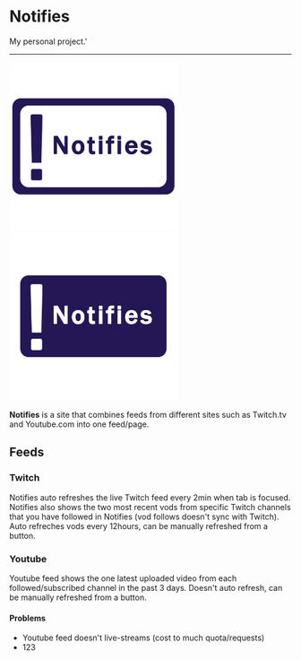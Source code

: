 # Notifies

My personal project.'

---

<img src="./src/assets/images/logo-white-v2.png" alt="Logo" width="300" />

<img src="./src/assets/images/logo-v2.png" alt="Logo" width="300" />

<!-- ![Logo](./src/assets/images/logo-white.png#logo -->

**Notifies** is a site that combines feeds from different sites such as Twitch.tv and Youtube.com into one feed/page.

## Feeds

### Twitch

Notifies auto refreshes the live Twitch feed every 2min when tab is focused. Notifies also shows the two most recent vods from specific Twitch channels that you have followed in Notifies (vod follows doesn't sync with Twitch). Auto refreches vods every 12hours, can be manually refreshed from a button.

### Youtube

Youtube feed shows the one latest uploaded video from each followed/subscribed channel in the past 3 days. Doesn't auto refresh, can be manually refreshed from a button.

#### Problems

-   Youtube feed doesn't live-streams (cost to much quota/requests)
-   123

